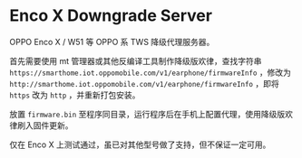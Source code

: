# Enco X Downgrade Server

OPPO Enco X / W51 等 OPPO 系 TWS 降级代理服务器。

首先需要使用 mt 管理器或其他反编译工具制作降级版欢律，查找字符串 `https://smarthome.iot.oppomobile.com/v1/earphone/firmwareInfo` ，修改为 `http://smarthome.iot.oppomobile.com/v1/earphone/firmwareInfo` ，即将 `https` 改为 `http` ，并重新打包安装。

放置 `firmware.bin` 至程序同目录，运行程序后在手机上配置代理，使用降级版欢律刷入固件更新。

仅在 Enco X 上测试通过，虽已对其他型号做了支持，但不保证一定可用。
